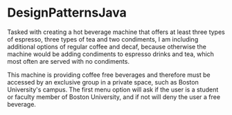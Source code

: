 # DesignPatternsJava

Tasked with creating a hot beverage machine that offers at least three types of espresso, three types of tea and two condiments, I am including additional options of regular coffee and decaf, because otherwise the machine would be adding condiments to espresso drinks and tea, which most often are served with no condiments. 

This machine is providing coffee free beverages and therefore must be accessed by an exclusive group in a private space, such as Boston University's campus.  The first menu option will ask if the user is a student or faculty member of Boston University, and if not will deny the user a free beverage.

